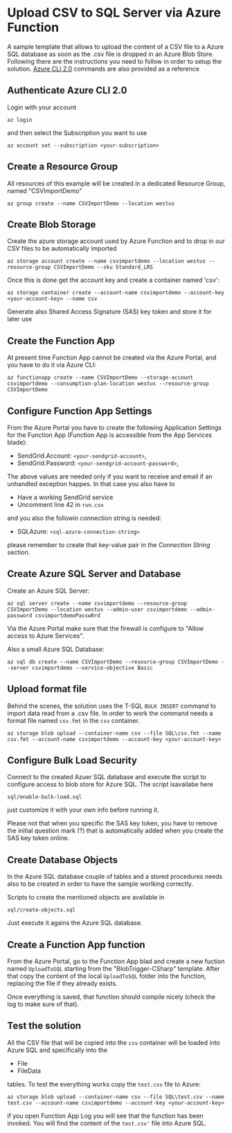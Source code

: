 # Upload CSV to SQL Server via Azure Function

A sample template that allows to upload the content of a CSV file to a Azure SQL database as soon as the .csv file is dropped in an Azure Blob Store.
Following there are the instructions you need to follow in order to setup the solution. [Azure CLI 2.0](https://docs.microsoft.com/en-us/cli/azure/get-started-with-azure-cli) commands are also provided as a reference

## Authenticate Azure CLI 2.0

Login with your account

    az login

and then select the Subscription you want to use

    az account set --subscription <your-subscription>

## Create a Resource Group

All resources of this example will be created in a dedicated Resource Group, named "CSVImportDemo"

    az group create --name CSVImportDemo --location westus

## Create Blob Storage

Create the azure storage account used by Azure Function and to drop in our CSV files to be automatically imported

    az storage account create --name csvimportdemo --location westus --resource-group CSVImportDemo --sku Standard_LRS

Once this is done get the account key and create a container named 'csv':

    az storage container create --account-name csvimportdemo --account-key <your-account-key> --name csv

Generate also Shared Access Signature (SAS) key token and store it for later use

## Create the Function App

At present time Function App cannot be created via the Azure Portal, and you have to do it via Azure CLI:

    az functionapp create --name CSVImportDemo --storage-account csvimportdemo --consumption-plan-location westus --resource-group CSVImportDemo

## Configure Function App Settings

From the Azure Portal you have to create the following Application Settings for the Function App (Function App is accessible from the App Services blade):

- SendGrid.Account: `<your-sendgrid-account>`,
- SendGrid.Password: `<your-sendgrid-account-password>`,

The above values are needed only if you want to receive and email if an unhandled exception happes. In that case you also have to

- Have a working SendGrid service
- Uncomment line 42 in `run.csx`

and you also the followin connection string is needed:

- SQLAzure: `<sql-azure-connection-string>`

please remember to create that key-value pair in the *Connection String* section.

## Create Azure SQL Server and Database

Create an Azure SQL Server:

    az sql server create --name csvimportdemo --resource-group CSVImportDemo --location westus --admin-user csvimportdemo --admin-password csvimportdemoPassw0rd

Via the Azure Portal make sure that the firewall is configure to "Allow access to Azure Services".

Also a small Azure SQL Database:

    az sql db create --name CSVImportDemo --resource-group CSVImportDemo --server csvimportdemo --service-objective Basic

## Upload format file

Behind the scenes, the solution uses the T-SQL `BULK INSERT` command to import data read from a .csv file. In order to work the command needs a format file named `csv.fmt` in the `csv` container. 

    az storage blob upload --container-name csv --file SQL\csv.fmt --name csv.fmt --account-name csvimportdemo --account-key <your-account-key>

## Configure Bulk Load Security

Connect to the created Azuer SQL database and execute the script to configure access to blob store for Azure SQL. The script isavailabe here

`sql/enable-bulk-load.sql`

just customize it with your own info before running it.

Please not that when you specific the SAS key token, you have to remove the initial question mark (?) that is automatically added
when you create the SAS key token online.

## Create Database Objects

In the Azure SQL database couple of tables and a stored procedures needs also to be created in order to have the sample worlking correctly.

Scripts to create the mentioned objects are available in

`sql/create-objects.sql`

Just execute it agains the Azure SQL database.

## Create a Function App function

From the Azure Portal, go to the Function App blad and create a new fuction named `UploadToSQL` starting from the "BlobTrigger-CSharp" template. After that copy the content of the local `UploadToSQL` folder into the function, replacing the file if they already exists.

Once everything is saved, that function should compile nicely (check the log to make sure of that).

## Test the solution

All the CSV  file that will be copied into the `csv` container will be loaded into Azure SQL and specifically into the 

- File
- FileData

tables. To test the everything works copy the `test.csv` file to Azure:

    az storage blob upload --container-name csv --file SQL\test.csv --name test.csv --account-name csvimportdemo --account-key <your-account-key>

if you open Function App Log you will see that the function has been invoked. You will find the content of the `test.csv'` file into Azure SQL.
